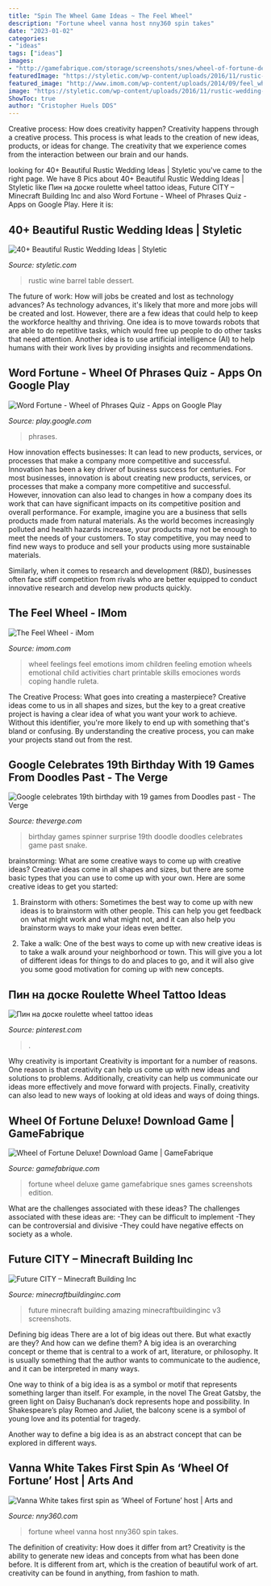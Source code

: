 ```yaml
---
title: "Spin The Wheel Game Ideas ~ The Feel Wheel"
description: "Fortune wheel vanna host nny360 spin takes"
date: "2023-01-02"
categories:
- "ideas"
tags: ["ideas"]
images:
- "http://gamefabrique.com/storage/screenshots/snes/wheel-of-fortune-deluxe-edition-15.png"
featuredImage: "https://styletic.com/wp-content/uploads/2016/11/rustic-wedding-ideas/12-rustic-wedding-ideas.jpg"
featured_image: "http://www.imom.com/wp-content/uploads/2014/09/feel_wheel_tool_600px.jpg"
image: "https://styletic.com/wp-content/uploads/2016/11/rustic-wedding-ideas/12-rustic-wedding-ideas.jpg"
ShowToc: true
author: "Cristopher Huels DDS"
---
```



Creative process: How does creativity happen?
Creativity happens through a creative process. This process is what leads to the creation of new ideas, products, or ideas for change. The creativity that we experience comes from the interaction between our brain and our hands.

	

		
looking for 40+ Beautiful Rustic Wedding Ideas | Styletic you've came to the right page. We have 8 Pics about 40+ Beautiful Rustic Wedding Ideas | Styletic like Пин на доске roulette wheel tattoo ideas, Future CITY – Minecraft Building Inc and also Word Fortune - Wheel of Phrases Quiz - Apps on Google Play. Here it is:
		
    
## 40+ Beautiful Rustic Wedding Ideas | Styletic

<img loading=lazy src="https://styletic.com/wp-content/uploads/2016/11/rustic-wedding-ideas/12-rustic-wedding-ideas.jpg" onerror="this.onerror=null;this.src='https://tse2.mm.bing.net/th?id=OIP.nfLVnwi_RR2IaW1abATdgQHaJ4&amp;pid=15.1';" alt="40+ Beautiful Rustic Wedding Ideas | Styletic">

_Source: styletic.com_

>rustic wine barrel table dessert. 

	

The future of work: How will jobs be created and lost as technology advances?
As technology advances, it's likely that more and more jobs will be created and lost. However, there are a few ideas that could help to keep the workforce healthy and thriving. One idea is to move towards robots that are able to do repetitive tasks, which would free up people to do other tasks that need attention. Another idea is to use artificial intelligence (AI) to help humans with their work lives by providing insights and recommendations.

    
## Word Fortune - Wheel Of Phrases Quiz - Apps On Google Play

<img loading=lazy src="https://play-lh.googleusercontent.com/TJC0BOmgFP3ka-kZzgCZZyJ2Tud2zNQ43MEU2CfYpeQMg6b7-iYZgy_9pWhfuchqZ1A" onerror="this.onerror=null;this.src='https://tse2.mm.bing.net/th?id=OIP.cREBnQyS5SAm0Ib_rHoluwHaDn&amp;pid=15.1';" alt="Word Fortune - Wheel of Phrases Quiz - Apps on Google Play">

_Source: play.google.com_

>phrases. 

	

How innovation effects businesses: It can lead to new products, services, or processes that make a company more competitive and successful.
Innovation has been a key driver of business success for centuries. For most businesses, innovation is about creating new products, services, or processes that make a company more competitive and successful. However, innovation can also lead to changes in how a company does its work that can have significant impacts on its competitive position and overall performance.
For example, imagine you are a business that sells products made from natural materials. As the world becomes increasingly polluted and health hazards increase, your products may not be enough to meet the needs of your customers. To stay competitive, you may need to find new ways to produce and sell your products using more sustainable materials.

Similarly, when it comes to research and development (R&D), businesses often face stiff competition from rivals who are better equipped to conduct innovative research and develop new products quickly.

    
## The Feel Wheel - IMom

<img loading=lazy src="http://www.imom.com/wp-content/uploads/2014/09/feel_wheel_tool_600px.jpg" onerror="this.onerror=null;this.src='https://tse1.mm.bing.net/th?id=OIP.sR7uF9abfvnJB18vcnDJsQHaKe&amp;pid=15.1';" alt="The Feel Wheel - iMom">

_Source: imom.com_

>wheel feelings feel emotions imom children feeling emotion wheels emotional child activities chart printable skills emociones words coping handle ruleta. 

	

The Creative Process: What goes into creating a masterpiece?
Creative ideas come to us in all shapes and sizes, but the key to a great creative project is having a clear idea of what you want your work to achieve. Without this identifier, you're more likely to end up with something that's bland or confusing. By understanding the creative process, you can make your projects stand out from the rest.

    
## Google Celebrates 19th Birthday With 19 Games From Doodles Past - The Verge

<img loading=lazy src="https://cdn.vox-cdn.com/uploads/chorus_asset/file/9329389/bdayspinner.gif" onerror="this.onerror=null;this.src='https://tse1.mm.bing.net/th?id=OIP.CdhoINKUHAWl0kkpJpWimQAAAA&amp;pid=15.1';" alt="Google celebrates 19th birthday with 19 games from Doodles past - The Verge">

_Source: theverge.com_

>birthday games spinner surprise 19th doodle doodles celebrates game past snake. 

	

brainstorming: What are some creative ways to come up with creative ideas?
Creative ideas come in all shapes and sizes, but there are some basic types that you can use to come up with your own. Here are some creative ideas to get you started:
1. Brainstorm with others: Sometimes the best way to come up with new ideas is to brainstorm with other people. This can help you get feedback on what might work and what might not, and it can also help you brainstorm ways to make your ideas even better.

2. Take a walk: One of the best ways to come up with new creative ideas is to take a walk around your neighborhood or town. This will give you a lot of different ideas for things to do and places to go, and it will also give you some good motivation for coming up with new concepts.


    
## Пин на доске Roulette Wheel Tattoo Ideas

<img loading=lazy src="https://i.pinimg.com/736x/6f/a5/1f/6fa51fbd4748850897bb38f128d22e79.jpg" onerror="this.onerror=null;this.src='https://tse4.mm.bing.net/th?id=OIP.ULskGuN2EgI3XIoevfvNRQAAAA&amp;pid=15.1';" alt="Пин на доске roulette wheel tattoo ideas">

_Source: pinterest.com_

>. 

	

Why creativity is important
Creativity is important for a number of reasons. One reason is that creativity can help us come up with new ideas and solutions to problems. Additionally, creativity can help us communicate our ideas more effectively and move forward with projects. Finally, creativity can also lead to new ways of looking at old ideas and ways of doing things.

    
## Wheel Of Fortune Deluxe! Download Game | GameFabrique

<img loading=lazy src="http://gamefabrique.com/storage/screenshots/snes/wheel-of-fortune-deluxe-edition-15.png" onerror="this.onerror=null;this.src='https://tse4.mm.bing.net/th?id=OIP.3TBQnJ1D_g4X9N243itMPAHaGe&amp;pid=15.1';" alt="Wheel of Fortune Deluxe! Download Game | GameFabrique">

_Source: gamefabrique.com_

>fortune wheel deluxe game gamefabrique snes games screenshots edition. 

	

What are the challenges associated with these ideas?
The challenges associated with these ideas are: 
-They can be difficult to implement
-They can be controversial and divisive
-They could have negative effects on society as a whole.

    
## Future CITY – Minecraft Building Inc

<img loading=lazy src="https://minecraftbuildinginc.com/wp-content/uploads/2016/02/Future-CITY.jpg" onerror="this.onerror=null;this.src='https://tse4.mm.bing.net/th?id=OIP.yZypMNYkfcXoB40H6VedBgHaEK&amp;pid=15.1';" alt="Future CITY – Minecraft Building Inc">

_Source: minecraftbuildinginc.com_

>future minecraft building amazing minecraftbuildinginc v3 screenshots. 

	

Defining big ideas
There are a lot of big ideas out there. But what exactly are they? And how can we define them?
A big idea is an overarching concept or theme that is central to a work of art, literature, or philosophy. It is usually something that the author wants to communicate to the audience, and it can be interpreted in many ways.

One way to think of a big idea is as a symbol or motif that represents something larger than itself. For example, in the novel The Great Gatsby, the green light on Daisy Buchanan’s dock represents hope and possibility. In Shakespeare’s play Romeo and Juliet, the balcony scene is a symbol of young love and its potential for tragedy.

Another way to define a big idea is as an abstract concept that can be explored in different ways.

    
## Vanna White Takes First Spin As ‘Wheel Of Fortune’ Host | Arts And

<img loading=lazy src="https://bloximages.newyork1.vip.townnews.com/nny360.com/content/tncms/assets/v3/editorial/0/eb/0ebb5d8a-1771-573b-b18b-d00020406c9d/5df14ab0dd7ab.image.jpg" onerror="this.onerror=null;this.src='https://tse1.mm.bing.net/th?id=OIP.Ia2nby8_3SHH5V0DNt63uAHaLH&amp;pid=15.1';" alt="Vanna White takes first spin as ‘Wheel of Fortune’ host | Arts and">

_Source: nny360.com_

>fortune wheel vanna host nny360 spin takes. 

	

The definition of creativity: How does it differ from art?
Creativity is the ability to generate new ideas and concepts from what has been done before. It is different from art, which is the creation of beautiful work of art. creativity can be found in anything, from fashion to math.

